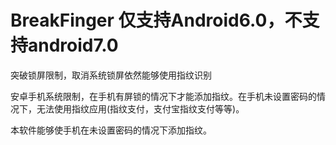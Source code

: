 # BreakFinger 仅支持Android6.0，不支持android7.0
突破锁屏限制，取消系统锁屏依然能够使用指纹识别


安卓手机系统限制，在手机有屏锁的情况下才能添加指纹。在手机未设置密码的情况下，无法使用指纹应用(指纹支付，支付宝指纹支付等等)。

本软件能够使手机在未设置密码的情况下添加指纹。
